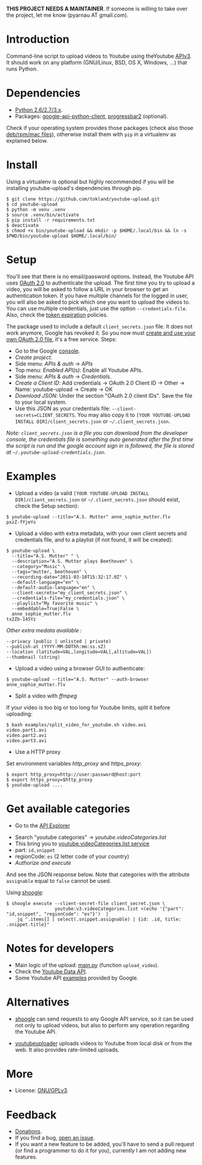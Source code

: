 **THIS PROJECT NEEDS A MAINTAINER**. If someone is willing to take over the project, let me know (pyarnau AT gmail.com).

Introduction
============

Command-line script to upload videos to Youtube using theYoutube [APIv3](https://developers.google.com/youtube/v3/). It should work on any platform (GNU/Linux, BSD, OS X, Windows, ...) that runs Python.

Dependencies
============

  * [Python 2.6/2.7/3.x](http://www.python.org).
  * Packages: [google-api-python-client](https://developers.google.com/api-client-library/python), [progressbar2](https://pypi.python.org/pypi/progressbar2) (optional).

Check if your operating system provides those packages (check also those [deb/rpm/mac files](https://github.com/qiuwei/youtube-upload/releases)), otherwise install them with `pip` in a virtualenv as explained below.

Install
=======

Using a virtualenv is optional but highly recommended if you will be installing youtube-upload's dependencies through pip.

```
$ git clone https://github.com/tokland/youtube-upload.git
$ cd youtube-upload
$ python -m venv .venv
$ source .venv/bin/activate
$ pip install -r requirements.txt
$ deactivate
$ chmod +x bin/youtube-upload && mkdir -p $HOME/.local/bin && ln -s $PWD/bin/youtube-upload $HOME/.local/bin/
```

Setup
=====

You'll see that there is no email/password options. Instead, the Youtube API uses [OAuth 2.0](https://developers.google.com/accounts/docs/OAuth2) to authenticate the upload. The first time you try to upload a video, you will be asked to follow a URL in your browser to get an authentication token. If you have multiple channels for the logged in user, you will also be asked to pick which one you want to upload the videos to. You can use multiple credentials, just use the option ```--credentials-file```. Also, check the [token expiration](https://developers.google.com/youtube/v3/) policies.

The package used to include a default ```client_secrets.json``` file. It does not work anymore, Google has revoked it. So you now must [create and use your own OAuth 2.0 file](https://developers.google.com/youtube/registering_an_application), it's a free service. Steps:

* Go to the Google [console](https://console.developers.google.com/).
* _Create project_.
* Side menu: _APIs & auth_ -> _APIs_
* Top menu: _Enabled API(s)_: Enable all Youtube APIs.
* Side menu: _APIs & auth_ -> _Credentials_.
* _Create a Client ID_: Add credentials -> OAuth 2.0 Client ID -> Other -> Name: youtube-upload -> Create -> OK
* _Download JSON_: Under the section "OAuth 2.0 client IDs". Save the file to your local system.
* Use this JSON as your credentials file: `--client-secrets=CLIENT_SECRETS`. You may also copy it to `[YOUR YOUTUBE-UPLOAD INSTALL DIR]/client_secrets.json` or `~/.client_secrets.json`.

*Note: ```client_secrets.json``` is a file you can download from the developer console, the credentials file is something auto generated after the first time the script is run and the google account sign in is followed, the file is stored at ```~/.youtube-upload-credentials.json```.*

Examples
========

* Upload a video (a valid `[YOUR YOUTUBE-UPLOAD INSTALL DIR]/client_secrets.json` or `~/.client_secrets.json` should exist, check the Setup section):

```
$ youtube-upload --title="A.S. Mutter" anne_sophie_mutter.flv
pxzZ-fYjeYs
```

* Upload a video with extra metadata, with your own client secrets and credentials file, and to a playlist (if not found, it will be created):

```
$ youtube-upload \
  --title="A.S. Mutter" " \
  --description="A.S. Mutter plays Beethoven" \
  --category="Music" \
  --tags="mutter, beethoven" \
  --recording-date="2011-03-10T15:32:17.0Z" \
  --default-language="en" \
  --default-audio-language="en" \
  --client-secrets="my_client_secrets.json" \
  --credentials-file="my_credentials.json" \
  --playlist="My favorite music" \
  --embeddable=True|False \
  anne_sophie_mutter.flv
tx2Zb-145Yz
```
*Other extra medata available :*
 ```
 --privacy (public | unlisted | private)
 --publish-at (YYYY-MM-DDThh:mm:ss.sZ)
 --location (latitude=VAL,longitude=VAL[,altitude=VAL])
 --thumbnail (string)
 ```

* Upload a video using a browser GUI to authenticate:

```
$ youtube-upload --title="A.S. Mutter" --auth-browser anne_sophie_mutter.flv
```

* Split a video with _ffmpeg_

If your video is too big or too long for Youtube limits, split it before uploading:

```
$ bash examples/split_video_for_youtube.sh video.avi
video.part1.avi
video.part2.avi
video.part3.avi
```
* Use a HTTP proxy

Set environment variables *http_proxy* and *https_proxy*:

```
$ export http_proxy=http://user:password@host:port
$ export https_proxy=$http_proxy
$ youtube-upload ....
```

Get available categories
========================

* Go to the [API Explorer](https://developers.google.com/apis-explorer)
- Search "youtube categories" -> *youtube.videoCategories.list*
- This bring you to [youtube.videoCategories.list service](https://developers.google.com/apis-explorer/#search/youtube%20categories/m/youtube/v3/youtube.videoCategories.list)
- part: `id,snippet`
- regionCode: `es` (2 letter code of your country)
- _Authorize and execute_

And see the JSON response below. Note that categories with the attribute `assignable` equal to `false` cannot be used.

Using [shoogle](https://github.com/tokland/shoogle):

```
$ shoogle execute --client-secret-file client_secret.json \
                  youtube:v3.videoCategories.list <(echo '{"part": "id,snippet", "regionCode": "es"}')  |
    jq ".items[] | select(.snippet.assignable) | {id: .id, title: .snippet.title}"
```

Notes for developers
====================

* Main logic of the upload: [main.py](youtube_upload/main.py) (function ```upload_video```).
* Check the [Youtube Data API](https://developers.google.com/youtube/v3/docs/).
* Some Youtube API [examples](https://github.com/youtube/api-samples/tree/master/python) provided by Google.

Alternatives
============

* [shoogle](https://github.com/tokland/shoogle) can send requests to any Google API service, so it can be used not only to upload videos, but also to perform any operation regarding the Youtube API.

* [youtubeuploader](https://github.com/porjo/youtubeuploader) uploads videos to Youtube from local disk or from the web. It also provides rate-limited uploads.

More
====

* License: [GNU/GPLv3](http://www.gnu.org/licenses/gpl.html).

Feedback
========

* [Donations](https://www.paypal.com/cgi-bin/webscr?cmd=_donations&business=pyarnau%40gmail%2ecom&lc=US&item_name=youtube%2dupload&no_note=0&currency_code=EUR&bn=PP%2dDonationsBF%3abtn_donateCC_LG%2egif%3aNonHostedGuest).
* If you find a bug, [open an issue](https://github.com/tokland/youtube-upload/issues).
* If you want a new feature to be added, you'll have to send a pull request (or find a programmer to do it for you), currently I am not adding new features.
